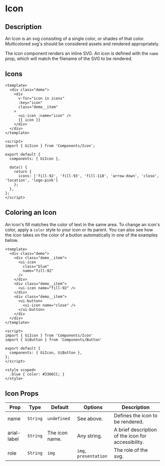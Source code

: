 # Icon

## Description
An Icon is an svg consisting of a single color, or shades of that color. Multicolored svg's should be considered assets and rendered appropriately.

The icon component renders an inline SVG. An icon is defined with the `name` prop, which will match the filename of the SVG to be rendered.

## Icons
```vue
<template>
  <div class="demo">
    <div
      v-for="icon in icons"
      :key="icon"
      class="demo__item"
    >
      <ui-icon :name="icon" />
      {{ icon }}
    </div>
  </div>
</template>

<script>
import { UiIcon } from 'Components/Icon';

export default {
  components: { UiIcon },

  data() {
    return {
      icons: ['fill-92', 'fill-93', 'fill-118', 'arrow-down', 'close', 'location', 'logo-pink']
    };
  },
};
</script>
```

## Coloring an Icon
An icon's fill matches the color of text in the same area. To change an icon's color, apply a `color` style to your icon or its parent. You can also see how the icon takes on the color of a button automatically in one of the examples below.

```vue
<template>
  <div class="demo">
    <div class="demo__item">
      <ui-icon
        class="blue"
        name="fill-92"
      />
    </div>
    <div class="demo__item">
      <ui-icon name="fill-92" />
    </div>
    <div class="demo__item">
      <ui-button>
        <ui-icon name="close" />
      </ui-button>
    </div
  </div>
</template>

<script>
import { UiIcon } from 'Components/Icon'
import { UiButton } from 'Components/Button'

export default {
  components: { UiIcon, UiButton },
};
</script>

<style scoped>
  .blue { color: #3366CC; }
</style>
```

## Icon Props
| Prop | Type | Default | Options | Description |
| ---- | ---- | ------- | ------- | ----------- |
| name | `String` | `undefined` | See above. | Defines the icon to be rendered. |
| arial-label | `String` | The icon name. | Any string. | A brief description of the icon for accessibility. |
| role | `String` | `img` | `img`, `presentation` | The role of the svg. |
